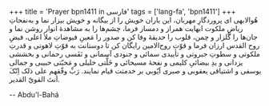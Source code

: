 +++
title = 'Prayer bpn1411 in فارسی'
tags = ['lang-fa', 'bpn1411']
+++
هُوالابهی
ای پروردگارِ مهربان، اين ياران خويش را از بيگانه و خويش بيزار نما و به‌نفحاتِ رياضِ ملکوت ابهايت همراز و دمساز فرما، چشم‌ها را به مشاهدۀ انوار روشن نما و جان‌ها را گُلزار و چمن، قلوب را حديقۀ وفا کن و صدور را مَعينِ فيوضاتِ ملأ اعلی، فيضِ روح القدس ارزان فرما و قوّت روح‌الامين رايگان کن تا دوستانت به قوّتِ لاهوتی و قدرتِ ملکوتی و سطوتِ جبروتی و تأييدی سمائی و جنودی آسمانی و نَفَسی رحمانی و بخششی يزدانی و يدِ بيضائیِ کليمی و نفحۀ مسيحائی و خَلَّتی خليلی و مَحبّتی حبيبی و جمالی يوسفی و اشتياقی يعقوبی و صبری اَيّوبی بر خدمتت قيام نمايند.  رَبِّ وفّقهم علی ذلک اِنّکَ اَنتَ‌ القويّ‌ القدير.

-- Abdu'l-Bahá
